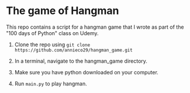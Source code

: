 # The game of Hangman
This repo contains a script for a hangman game that I wrote as part of the "100 days of Python" class on Udemy.

1. Clone the repo using 
```git clone https://github.com/annieco29/hangman_game.git```

2. In a terminal, navigate to the hangman_game directory.

3. Make sure you have python downloaded on your computer.

3. Run ```main.py``` to play hangman. 